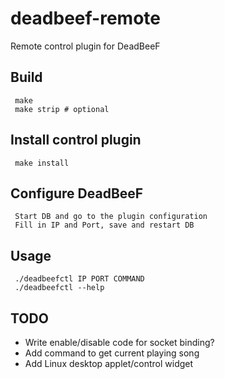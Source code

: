 deadbeef-remote
===============

Remote control plugin for DeadBeeF

## Build
     make
     make strip # optional

## Install control plugin
     make install

## Configure DeadBeeF
     Start DB and go to the plugin configuration
     Fill in IP and Port, save and restart DB

## Usage
     ./deadbeefctl IP PORT COMMAND
     ./deadbeefctl --help

## TODO
* Write enable/disable code for socket binding?
* Add command to get current playing song
* Add Linux desktop applet/control widget
